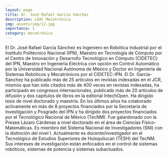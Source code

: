 ```yaml
---
layout: page
title: Dr. José Rafael García Sánchez
description: LGAC Mecatrónica
img: assets/img/12.jpg
importance: 1
category: mecatrónica
---
```


El Dr. José Rafael García Sánchez es Ingeniero en Robótica Industrial por el Instituto Politécnico Nacional (IPN), Maestro en Tecnología de Cómputo por el Centro de Innovación y Desarrollo Tecnológico en Cómputo (CIDETEC) del IPN, Maestro en Ingeniería Eléctrica con opción en Control Automático por la Universidad Nacional Autónoma de México y Doctor en Ingeniería de Sistemas Robóticos y Mecatrónicos por el CIDETEC-IPN. El Dr. García-Sánchez ha publicado más de 25 artículos en revistas indexadas en el JCR, mismos que han sido citados más de 400 veces en revistas indexadas, ha participado en congresos internacionales, publicado más de 20 artículos de difusión y dos capítulos de libros en la editorial IntechOpen. Ha dirigido tesis de nivel doctorado y maestría. En los últimos años ha colaborado activamente en más de 8 proyectos financiados por la Secretaría de Investigación y Posgrado del IPN y ha dirigido dos proyectos financiados por el Tecnológico Nacional de México (TecNM). Fue galardonado con la Presea Lázaro Cárdenas a nivel doctorado en el área de Ciencias Físico-Matemáticas. Es miembro del Sistema Nacional de Investigadores (SNI) con la distinción del nivel I. Actualmente es docente/investigador en el Tecnológico de Estudios Superiores de Huixquilucan (TESH) del TecNM. Sus intereses de investigación están enfocados en el control de sistemas robóticos, sistemas de potencia y sistemas subactuados.